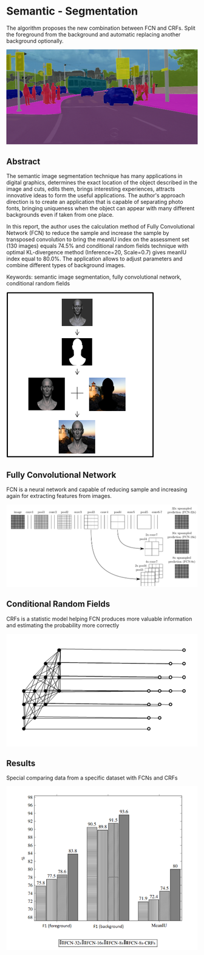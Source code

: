 # Semantic - Segmentation
The algorithm proposes the new combination between FCN and CRFs. Split the foreground from the background and automatic replacing another background optionally.

![Alt text](read_pic/road_seg.png)

## Abstract 

The semantic image segmentation technique has many applications in digital graphics, determines the exact location of the object described in the image and cuts, edits them, brings interesting experiences, attracts innovative ideas to form the useful applications. The author's approach direction is to create an application that is capable of separating photo fonts, bringing uniqueness when the object can appear with many different backgrounds even if taken from one place.

In this report, the author uses the calculation method of Fully Convolutional Network (FCN) to reduce the sample and increase the sample by transposed convolution to bring the meanIU index on the assessment set (130 images) equals 74.5% and conditional random fields technique with optimal KL-divergence method (Inference=20, Scale=0.7) gives meanIU index equal to 80.0%. The application allows to adjust parameters and combine different types of background images.

Keywords: semantic image segmentation, fully convolutional network, conditional random fields

![Alt text](read_pic/ss.png)


## Fully Convolutional Network
FCN is a neural network and capable of reducing sample and increasing again for extracting features from images.

![Alt text](read_pic/fcn.png)


## Conditional Random Fields
CRFs is a statistic model helping FCN produces more valuable information and estimating the probability more correctly

![Alt text](read_pic/crfs_P.png)

## Results
Special comparing data from a specific dataset with FCNs and CRFs

![Alt text](read_pic/statis.png)









